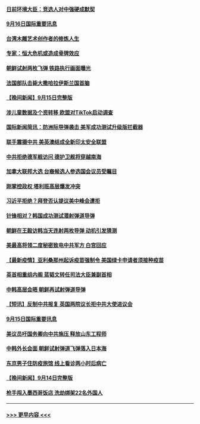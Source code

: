 #### [日前环境大臣：竞选人对中强硬成默契](../pages/prog202/a103217711.md?t=09162051) 
#### [9月16日国际重要讯息](../pages/prog202/a103217706.md?t=09162051) 
#### [台湾木雕艺术创作者的修炼人生](../pages/prog202/a103217696.md?t=09162051) 
#### [专家：恒大危机或造成骨牌效应](../pages/prog202/a103217675.md?t=09162051) 
#### [朝鲜试射两枚飞弹 铁路执行画面曝光](../pages/prog202/a103217599.md?t=09162051) 
#### [法国部队击毙大撒哈拉伊斯兰国首脑](../pages/prog202/a103217561.md?t=09162051) 
#### [【晚间新闻】9月15日完整版](../pages/prog202/a103217497.md?t=09162051) 
#### [涉儿童数据及个资转移 欧盟对TikTok启动调查](../pages/prog202/a103217428.md?t=09162051) 
#### [国际新闻简讯：防洲际导弹袭击 美军成功测试升级版拦截器](../pages/prog202/a103216632.md?t=09162051) 
#### [联手震摄中共 美英澳结成全新印太安全联盟](../pages/prog202/a103217331.md?t=09162051) 
#### [中共拒绝德军舰访问 德护卫舰将穿越南海](../pages/prog202/a103217300.md?t=09162051) 
#### [加拿大联邦大选 台裔候选人参选国会议员受瞩目](../pages/prog202/a103217279.md?t=09162051) 
#### [刚掌控政权 塔利班高层爆发冲突](../pages/prog202/a103217245.md?t=09162051) 
#### [习近平拒绝？拜登否认提议美中峰会遭拒](../pages/prog202/a103217263.md?t=09162051) 
#### [针锋相对？韩国成功测试潜射弹道导弹](../pages/prog202/a103217238.md?t=09162051) 
#### [朝鲜在王毅访韩当天连射两枚导弹 动机引发猜测](../pages/prog202/a103217204.md?t=09162051) 
#### [美最高将领二度秘密致电中共军方 白宫回应](../pages/prog202/a103217071.md?t=09162051) 
#### [【最新疫情】亚利桑那州起诉疫苗强制令 美国绿卡申请者须接种疫苗](../pages/prog202/a103217095.md?t=09162051) 
#### [英首相重组内阁 蓝韬文转任司法大臣兼副首相](../pages/prog202/a103217003.md?t=09162051) 
#### [中韩高层会晤 朝鲜再试射弹道导弹](../pages/prog202/a103217042.md?t=09162051) 
#### [【短讯】反制中共报复 英国两院议长拒中共大使进议会](../pages/prog202/a103217010.md?t=09162051) 
#### [9月15日国际重要讯息](../pages/prog202/a103216875.md?t=09162051) 
#### [美议员吁国务卿向中共施压 释放山东工程师](../pages/prog202/a103216794.md?t=09162051) 
#### [中韩外长会面 朝鲜试射弹道飞弹落入日本海](../pages/prog202/a103216720.md?t=09162051) 
#### [东京男子住防疫旅馆 线上看诊两小时后病亡](../pages/prog202/a103216698.md?t=09162051) 
#### [【晚间新闻】9月14日完整版](../pages/prog202/a103216588.md?t=09162051) 
#### [枪手闯入墨西哥饭店 洗劫绑架22名外国人](../pages/prog202/a103216656.md?t=09162051) 

----
#### [ >>> 更早内容 <<< ](../indexes/prog202-earlier.md)
